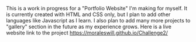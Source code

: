 This is a work in progress for a "Portfolio Website" I'm making for myself.
  It is currently created with HTML and CSS only, but I plan to add other languages like Javascript as I learn.
  I also plan to add many more projects to "gallery" section in the future as my experience grows.
  Here is a live website link to the project https://moraleswill.github.io/Challenge2/
